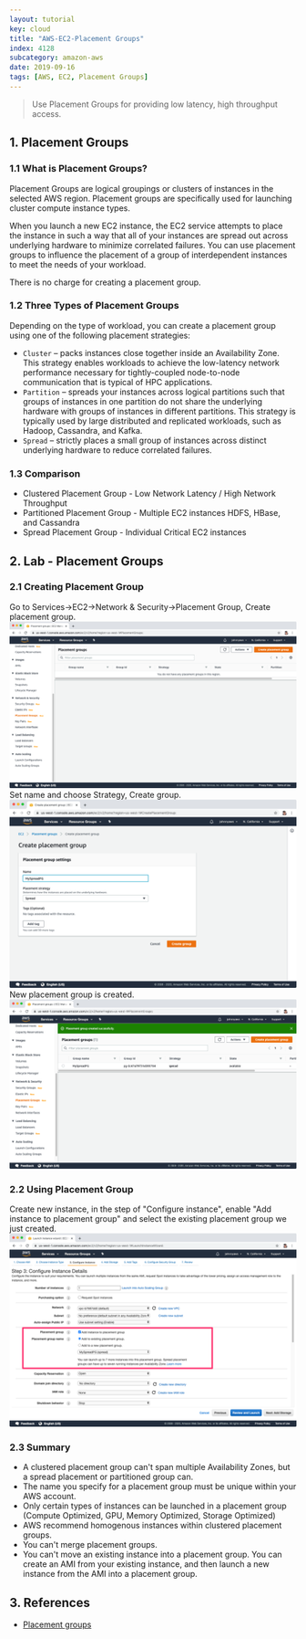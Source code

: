 ```yaml
---
layout: tutorial
key: cloud
title: "AWS-EC2-Placement Groups"
index: 4128
subcategory: amazon-aws
date: 2019-09-16
tags: [AWS, EC2, Placement Groups]
---
```


> Use Placement Groups for providing low latency, high throughput access.

## 1. Placement Groups
### 1.1 What is Placement Groups?
Placement Groups are logical groupings or clusters of instances in the selected AWS region. Placement groups are specifically used for launching cluster compute instance types.

When you launch a new EC2 instance, the EC2 service attempts to place the instance in such a way that all of your instances are spread out across underlying hardware to minimize correlated failures. You can use placement groups to influence the placement of a group of interdependent instances to meet the needs of your workload.

There is no charge for creating a placement group.

### 1.2 Three Types of Placement Groups
Depending on the type of workload, you can create a placement group using one of the following placement strategies:
* `Cluster` – packs instances close together inside an Availability Zone. This strategy enables workloads to achieve the low-latency network performance necessary for tightly-coupled node-to-node communication that is typical of HPC applications.
* `Partition` – spreads your instances across logical partitions such that groups of instances in one partition do not share the underlying hardware with groups of instances in different partitions. This strategy is typically used by large distributed and replicated workloads, such as Hadoop, Cassandra, and Kafka.
* `Spread` – strictly places a small group of instances across distinct underlying hardware to reduce correlated failures.

### 1.3 Comparison
* Clustered Placement Group - Low Network Latency / High Network Throughput
* Partitioned Placement Group - Multiple EC2 instances HDFS, HBase, and Cassandra
* Spread Placement Group - Individual Critical EC2 instances

## 2. Lab - Placement Groups
### 2.1 Creating Placement Group
Go to Services->EC2->Network & Security->Placement Group, Create placement group.
![image](/assets/images/cloud/4128/4-16-ec2-placement-group-lab-1.png)
Set name and choose Strategy, Create group.
![image](/assets/images/cloud/4128/4-16-ec2-placement-group-lab-2.png)
New placement group is created.
![image](/assets/images/cloud/4128/4-16-ec2-placement-group-lab-3.png)
### 2.2 Using Placement Group
Create new instance, in the step of "Configure instance", enable "Add instance to placement group" and select the existing placement group we just created.
![image](/assets/images/cloud/4128/4-16-ec2-placement-group-lab-4.png)
### 2.3 Summary
* A clustered placement group can't span multiple Availability Zones, but a spread placement or partitioned group can.
* The name you specify for a placement group must be unique within your AWS account.
* Only certain types of instances can be launched in a placement group (Compute Optimized, GPU, Memory Optimized, Storage Optimized)
* AWS recommend homogenous instances within clustered placement groups.
* You can't merge placement groups.
* You can't move an existing instance into a placement group. You can create an AMI from your existing instance, and then launch a new instance from the AMI into a placement group.

## 3. References
* [Placement groups](https://docs.aws.amazon.com/AWSEC2/latest/UserGuide/placement-groups.html)
